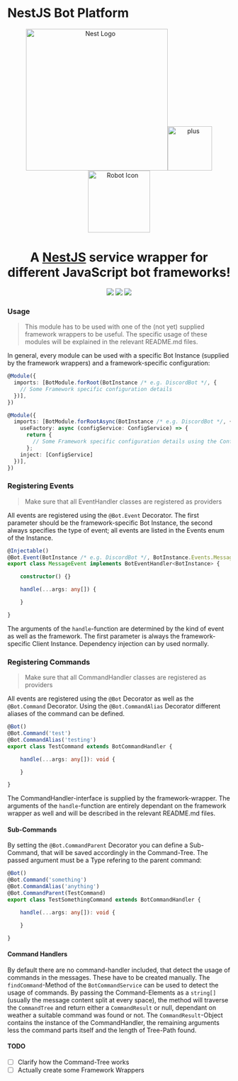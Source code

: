 # NestJS Bot Platform

<p align="center">
  <a href="http://nestjs.com/" target="blank"><img src="https://nestjs.com/img/logo_text.svg" width="320" alt="Nest Logo" /></a><img src="https://cdn.pixabay.com/photo/2016/12/21/17/11/signe-1923369_960_720.png" alt="plus" width="100"><img src="https://upload.wikimedia.org/wikipedia/commons/d/d8/Big-bot-icon.svg" width ="140" alt="Robot Icon"/>
</p>

<h1 align="center">A <a href="http://nestjs.com" target="blank">NestJS</a> service wrapper for different JavaScript bot frameworks!
  </h1>
  <p align="center">
  <a href="http://opensource.org/licenses/MIT"><img src="https://img.shields.io/badge/license-MIT-brightgreen.svg"/></a>
  <a href="https://dependabot.com"><img src="https://api.dependabot.com/badges/status?host=github&repo=nest-bots/bot-platform"/></a>
  <a href="https://snyk.io/test/github/nest-bots/bot-platform?targetFile=package.json"><img src="https://snyk.io/test/github/nest-bots/bot-platform/badge.svg?targetFile=package.json"/></a>
</p>
<p align="center">
</p>

### Usage

> This module has to be used with one of the (not yet) supplied framework wrappers to be useful. The specific usage of these modules will be explained in the relevant README.md files. 

In general, every module can be used with a specific Bot Instance (supplied by the framework wrappers) and a framework-specific configuration:

```typescript
@Module({
  imports: [BotModule.forRoot(BotInstance /* e.g. DiscordBot */, {
    // Some Framework specific configuration details
  })],
})
```

```typescript
@Module({
  imports: [BotModule.forRootAsync(BotInstance /* e.g. DiscordBot */, {
    useFactory: async (configService: ConfigService) => {
      return { 
        // Some Framework specific configuration details using the ConfigService
      };
    inject: [ConfigService]
  })],
})
```

### Registering Events

> Make sure that all EventHandler classes are registered as providers

All events are registered using the `@Bot.Event` Decorator. The first parameter should be the framework-specific Bot Instance, the second always specifies the type of event; all events are listed in the Events enum of the Instance.

```typescript
@Injectable()
@Bot.Event(BotInstance /* e.g. DiscordBot */, BotInstance.Events.Message)
export class MessageEvent implements BotEventHandler<BotInstance> {

    constructor() {}

    handle(...args: any[]) {

    }

}
```

The arguments of the `handle`-function are determined by the kind of event as well as the framework. The first parameter is always the framework-specific Client Instance. Dependency injection can by used normally.

### Registering Commands

> Make sure that all CommandHandler classes are registered as providers

All events are registered using the `@Bot` Decorator as well as the `@Bot.Command` Decorator. Using the `@Bot.CommandAlias` Decorator different aliases of the command can be defined.

```typescript
@Bot()
@Bot.Command('test')
@Bot.CommandAlias('testing')
export class TestCommand extends BotCommandHandler {

    handle(...args: any[]): void {

    }

}
```

The CommandHandler-interface is supplied by the framework-wrapper. The arguments of the `handle`-function are entirely dependant on the framework wrapper as well and will be described in the relevant README.md files. 

#### Sub-Commands

By setting the `@Bot.CommandParent` Decorator you can define a Sub-Command, that will be saved accordingly in the Command-Tree. The passed argument must be a Type refering to the parent command:

```typescript
@Bot()
@Bot.Command('something')
@Bot.CommandAlias('anything')
@Bot.CommandParent(TestCommand)
export class TestSomethingCommand extends BotCommandHandler {

    handle(...args: any[]): void {

    }

}
```

#### Command Handlers

By default there are no command-handler included, that detect the usage of commands in the messages. These have to be created manually. The `findCommand`-Method of the `BotCommandService` can be used to detect the usage of commands. By passing the Command-Elements as a `string[]` (usually the message content split at every space), the method will traverse the `CommandTree` and return either a `CommandResult` or null, dependant on weather a suitable command was found or not. The `CommandResult`-Object contains the instance of the CommandHandler, the remaining arguments less the command parts itself and the length of Tree-Path found. 

#### TODO

- [ ] Clarify how the Command-Tree works
- [ ] Actually create some Framework Wrappers
